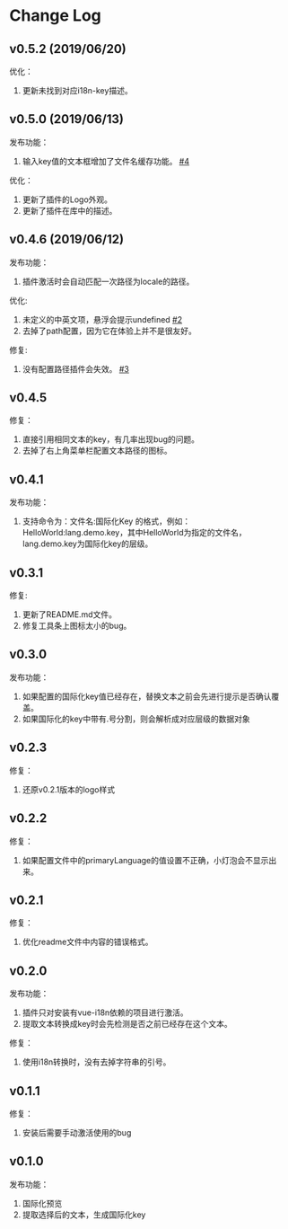 # Change Log

## v0.5.2 (2019/06/20)
优化：
1. 更新未找到对应i18n-key描述。

## v0.5.0 (2019/06/13)
发布功能：
1. 输入key值的文本框增加了文件名缓存功能。 [#4](https://github.com/pfzhengd/vue-i18n-manage/issues/4)

优化：
1. 更新了插件的Logo外观。
2. 更新了插件在库中的描述。

## v0.4.6 (2019/06/12)
发布功能：
1. 插件激活时会自动匹配一次路径为locale的路径。

优化:
1. 未定义的中英文项，悬浮会提示undefined [#2](https://github.com/pfzhengd/vue-i18n-manage/issues/2)  
2. 去掉了path配置，因为它在体验上并不是很友好。

修复:
1. 没有配置路径插件会失效。 [#3](https://github.com/pfzhengd/vue-i18n-manage/issues/3)

## v0.4.5  
修复：
1. 直接引用相同文本的key，有几率出现bug的问题。
2. 去掉了右上角菜单栏配置文本路径的图标。

## v0.4.1
发布功能：
1. 支持命令为：文件名:国际化Key 的格式，例如：HelloWorld:lang.demo.key，其中HelloWorld为指定的文件名，lang.demo.key为国际化key的层级。

## v0.3.1
修复:
1. 更新了README.md文件。
2. 修复工具条上图标太小的bug。

## v0.3.0  
发布功能：  
1. 如果配置的国际化key值已经存在，替换文本之前会先进行提示是否确认覆盖。
2. 如果国际化的key中带有.号分割，则会解析成对应层级的数据对象

## v0.2.3  
修复：
1. 还原v0.2.1版本的logo样式

## v0.2.2
修复：
1. 如果配置文件中的primaryLanguage的值设置不正确，小灯泡会不显示出来。

## v0.2.1
修复：
1. 优化readme文件中内容的错误格式。

## v0.2.0
发布功能：
1. 插件只对安装有vue-i18n依赖的项目进行激活。
2. 提取文本转换成key时会先检测是否之前已经存在这个文本。

修复：
1. 使用i18n转换时，没有去掉字符串的引号。

## v0.1.1
修复：
1. 安装后需要手动激活使用的bug

## v0.1.0
发布功能：
1. 国际化预览  
2. 提取选择后的文本，生成国际化key  
